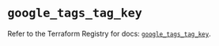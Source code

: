 # `google_tags_tag_key`

Refer to the Terraform Registry for docs: [`google_tags_tag_key`](https://registry.terraform.io/providers/hashicorp/google/4.85.0/docs/resources/tags_tag_key).
